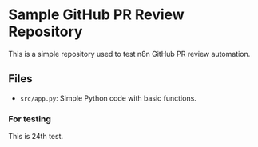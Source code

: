 # Sample GitHub PR Review Repository

This is a simple repository used to test n8n GitHub PR review automation.

## Files
- `src/app.py`: Simple Python code with basic functions.

### For testing
This is 24th test.
